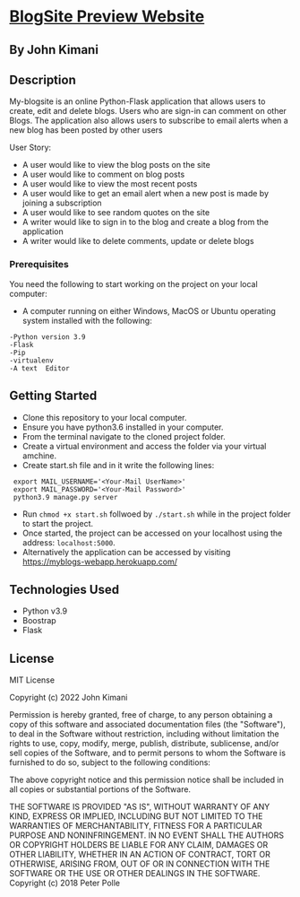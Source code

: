 # [BlogSite Preview Website](https://myblogs-webapp.herokuapp.com/)

## By John Kimani

## Description

My-blogsite is an online Python-Flask application that allows users to create, edit and delete blogs. Users who are sign-in can comment on other Blogs. The application also allows users to subscribe to email alerts when a new blog has been posted by other users

User Story:

* A user would like to view the blog posts on the site
* A user would like to comment on blog posts
* A user would like to view the most recent posts
* A user would like to get an email alert when a new post is made by joining a subscription
* A user would like to see random quotes on the site
* A writer would like to sign in to the blog and create a blog from the application
* A writer would like to delete comments, update or delete blogs

### Prerequisites

You need the following to start working on the project on your local computer:

* A computer running on either Windows, MacOS or Ubuntu operating system installed with the following:

```
-Python version 3.9
-Flask
-Pip
-virtualenv
-A text  Editor
```

## Getting Started

* Clone this repository to your local computer.
* Ensure you have python3.6 installed in your computer.
* From the terminal navigate to the cloned project folder.
* Create a virtual environment and access the folder via your virtual amchine.
* Create start.sh file and in it write the following lines:
```
 export MAIL_USERNAME='<Your-Mail UserName>'
 export MAIL_PASSWORD='<Your-Mail Password>'
 python3.9 manage.py server
```
* Run ```chmod +x start.sh``` follwoed by ``` ./start.sh ``` while in the project folder to start the project.
* Once started, the project can be accessed on your localhost using the address: ``` localhost:5000 ```.
* Alternatively the application can be accessed by visiting https://myblogs-webapp.herokuapp.com/

## Technologies Used

* Python v3.9
* Boostrap
* Flask

## License

MIT License

Copyright (c) 2022 John Kimani

Permission is hereby granted, free of charge, to any person obtaining a copy of this software and associated documentation files (the "Software"), to deal in the Software without restriction, including without limitation the rights to use, copy, modify, merge, publish, distribute, sublicense, and/or sell copies of the Software, and to permit persons to whom the Software is furnished to do so, subject to the following conditions:

The above copyright notice and this permission notice shall be included in all copies or substantial portions of the Software.

THE SOFTWARE IS PROVIDED "AS IS", WITHOUT WARRANTY OF ANY KIND, EXPRESS OR IMPLIED, INCLUDING BUT NOT LIMITED TO THE WARRANTIES OF MERCHANTABILITY, FITNESS FOR A PARTICULAR PURPOSE AND NONINFRINGEMENT. IN NO EVENT SHALL THE AUTHORS OR COPYRIGHT HOLDERS BE LIABLE FOR ANY CLAIM, DAMAGES OR OTHER LIABILITY, WHETHER IN AN ACTION OF CONTRACT, TORT OR OTHERWISE, ARISING FROM, OUT OF OR IN CONNECTION WITH THE SOFTWARE OR THE USE OR OTHER DEALINGS IN THE SOFTWARE. Copyright (c) 2018 Peter Polle

